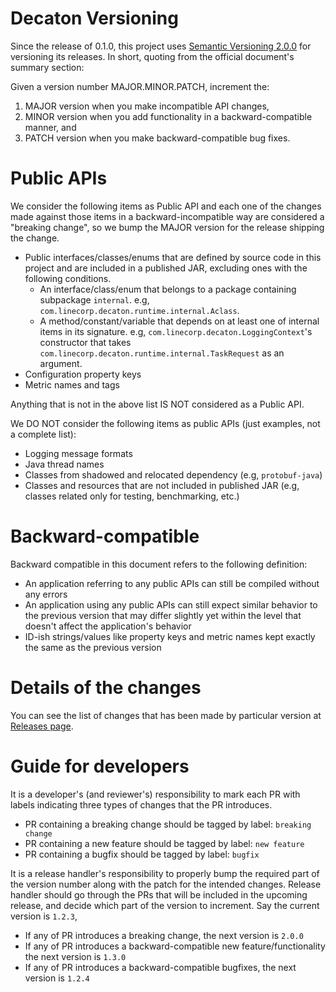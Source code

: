 Decaton Versioning
==================

Since the release of 0.1.0, this project uses [Semantic Versioning 2.0.0](https://semver.org/spec/v2.0.0.html) for versioning its releases.
In short, quoting from the official document's summary section:

Given a version number MAJOR.MINOR.PATCH, increment the:

1. MAJOR version when you make incompatible API changes,
2. MINOR version when you add functionality in a backward-compatible manner, and
3. PATCH version when you make backward-compatible bug fixes.


Public APIs
===========

We consider the following items as Public API and each one of the changes made against those items in a backward-incompatible way are considered a "breaking change", so we bump the MAJOR version for the release shipping the change.


* Public interfaces/classes/enums that are defined by source code in this project and are included in a published JAR, excluding ones with the following conditions.
  * An interface/class/enum that belongs to a package containing subpackage `internal`. e.g, `com.linecorp.decaton.runtime.internal.Aclass`.
  * A method/constant/variable that depends on at least one of internal items in its signature. e.g, `com.linecorp.decaton.LoggingContext`'s constructor that takes `com.linecorp.decaton.runtime.internal.TaskRequest` as an argument.
* Configuration property keys
* Metric names and tags

Anything that is not in the above list IS NOT considered as a Public API.

We DO NOT consider the following items as public APIs (just examples, not a complete list):

* Logging message formats
* Java thread names
* Classes from shadowed and relocated dependency (e.g, `protobuf-java`)
* Classes and resources that are not included in published JAR (e.g, classes related only for testing, benchmarking, etc.)


Backward-compatible
===================

Backward compatible in this document refers to the following definition:

* An application referring to any public APIs can still be compiled without any errors
* An application using any public APIs can still expect similar behavior to the previous version that may differ slightly yet within the level that doesn't affect the application's behavior
* ID-ish strings/values like property keys and metric names kept exactly the same as the previous version


Details of the changes
======================

You can see the list of changes that has been made by particular version at [Releases page](https://github.com/line/decaton/releases).


Guide for developers
====================

It is a developer's (and reviewer's) responsibility to mark each PR with labels indicating three types of changes that the PR introduces.
* PR containing a breaking change should be tagged by label: `breaking change`
* PR containing a new feature should be tagged by label: `new feature`
* PR containing a bugfix should be tagged by label: `bugfix`

It is a release handler's responsibility to properly bump the required part of the version number along with the patch for the intended changes.
Release handler should go through the PRs that will be included in the upcoming release, and decide which part of the version to increment.
Say the current version is `1.2.3`,
* If any of PR introduces a breaking change, the next version is `2.0.0`
* If any of PR introduces a backward-compatible new feature/functionality the next version is `1.3.0`
* If any of PR introduces a backward-compatible bugfixes, the next version is `1.2.4`
